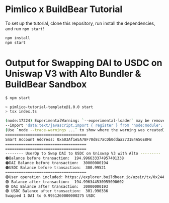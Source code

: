 # Pimlico x BuildBear Tutorial

To set up the tutorial, clone this repository, run install the dependencies, and run `npm start`!

```bash
npm install
npm start
```

# Output for Swapping DAI to USDC on Uniswap V3 with Alto Bundler & BuildBear Sandbox

```bash
$ npm start

> pimlico-tutorial-template@1.0.0 start
> tsx index.ts

(node:17224) ExperimentalWarning: `--experimental-loader` may be removed in the future; instead use `register()`:
--import 'data:text/javascript,import { register } from "node:module"; import { pathToFileURL } from "node:url"; register("file%3A///D%3A/WORK/BuildBear/buildbear-pimlico/node_modules/tsx/dist/loader.mjs", pathToFileURL("./"));'
(Use `node --trace-warnings ...` to show where the warning was created)
====================================
Smart Account Address: 0xa03Af1e5A78F70d8c7aCDb0ddaa2731E4A56E8FB
====================================
====================================
-------- UserOp to Swap DAI to USDC on Uniswap V3 with Alto ---------
🟠Balance before transaction:  194.996633374957401338
🟠DAI Balance before transaction:  30000000194
🟠USDC Balance before transaction:  300.99521
====================================
🟢User operation included: https://explorer.buildbear.io/uzair/tx/0x24460661e2b44e6596758aef6e97fdbc9c57801504c196849e863c7c89febe33
🟢 Balance after transaction:  194.996344530955090602
🟢 DAI Balance after transaction:  30000000193
🟢 USDC Balance after transaction:  301.990336
Swapped 1 DAI to 0.9951260000000275 USDC
```
